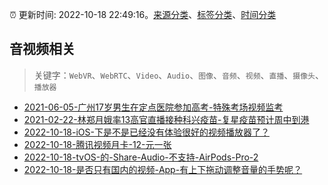 :alarm_clock: 更新时间: 2022-10-18 22:49:16。[来源分类](../README.md)、[标签分类](../TAGS.md)、[时间分类](../TIMELINE.md)

## 音视频相关


> 关键字：`WebVR`、`WebRTC`、`Video`、`Audio`、`图像`、`音频`、`视频`、`直播`、`摄像头`、`播放器`



- [2021-06-05-广州17岁男生在定点医院参加高考-特殊考场视频监考](https://m.caixin.com/m/2021-06-05/101723418.html) 
- [2021-02-22-林郑月娥率13高官直播接种科兴疫苗-复星疫苗预计周中到港](https://m.caixin.com/m/2021-02-22/101665724.html) 
- [2022-10-18-iOS-下是不是已经没有体验很好的视频播放器了？](https://www.v2ex.com/t/887962) 
- [2022-10-18-腾讯视频月卡-12-元一张](https://www.v2ex.com/t/887956) 
- [2022-10-18-tvOS-的-Share-Audio-不支持-AirPods-Pro-2](https://www.v2ex.com/t/887944) 
- [2022-10-18-是否只有国内的视频-App-有上下拖动调整音量的手势呢？](https://www.v2ex.com/t/887932) 